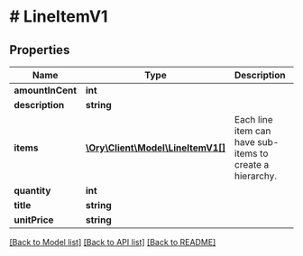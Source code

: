 # # LineItemV1

## Properties

Name | Type | Description | Notes
------------ | ------------- | ------------- | -------------
**amountInCent** | **int** |  | [optional]
**description** | **string** |  | [optional]
**items** | [**\Ory\Client\Model\LineItemV1[]**](LineItemV1.md) | Each line item can have sub-items to create a hierarchy. | [optional]
**quantity** | **int** |  | [optional]
**title** | **string** |  | [optional]
**unitPrice** | **string** |  | [optional]

[[Back to Model list]](../../README.md#models) [[Back to API list]](../../README.md#endpoints) [[Back to README]](../../README.md)
